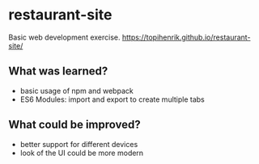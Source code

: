 # restaurant-site
Basic web development exercise.
https://topihenrik.github.io/restaurant-site/
## What was learned?
- basic usage of npm and webpack
- ES6 Modules: import and export to create multiple tabs
## What could be improved?
- better support for different devices
- look of the UI could be more modern
